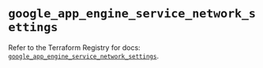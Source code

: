 # `google_app_engine_service_network_settings`

Refer to the Terraform Registry for docs: [`google_app_engine_service_network_settings`](https://registry.terraform.io/providers/hashicorp/google/5.19.0/docs/resources/app_engine_service_network_settings).

